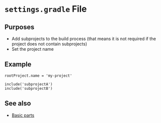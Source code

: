 # `settings.gradle` File

## Purposes

- Add subprojects to the build process (that means it is not required if the project does not contain subprojects)
- Set the project name

## Example

```text
rootProject.name = 'my-project'

include('subprojectA')
include('subprojectB')
```

## See also

- [Basic parts](README.md#next)